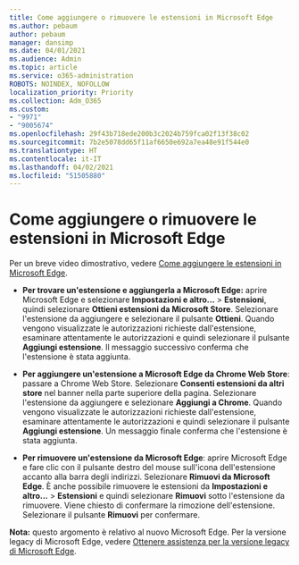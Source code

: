 ```yaml
---
title: Come aggiungere o rimuovere le estensioni in Microsoft Edge
ms.author: pebaum
author: pebaum
manager: dansimp
ms.date: 04/01/2021
ms.audience: Admin
ms.topic: article
ms.service: o365-administration
ROBOTS: NOINDEX, NOFOLLOW
localization_priority: Priority
ms.collection: Adm_O365
ms.custom:
- "9971"
- "9005674"
ms.openlocfilehash: 29f43b718ede200b3c2024b759fca02f13f38c02
ms.sourcegitcommit: 7b2e5078dd65f11af6650e692a7ea48e91f544e0
ms.translationtype: HT
ms.contentlocale: it-IT
ms.lasthandoff: 04/02/2021
ms.locfileid: "51505880"
---
```

# <a name="how-to-add-or-remove-extensions-in-microsoft-edge"></a>Come aggiungere o rimuovere le estensioni in Microsoft Edge

Per un breve video dimostrativo, vedere [Come aggiungere le estensioni in Microsoft Edge](https://support.microsoft.com/help/4027935/windows-10-add-or-remove-browser-extensions).

- **Per trovare un'estensione e aggiungerla a Microsoft Edge:** aprire Microsoft Edge e selezionare **Impostazioni e altro...** > **Estensioni**, quindi selezionare **Ottieni estensioni da Microsoft Store**. Selezionare l'estensione da aggiungere e selezionare il pulsante **Ottieni**. Quando vengono visualizzate le autorizzazioni richieste dall'estensione, esaminare attentamente le autorizzazioni e quindi selezionare il pulsante **Aggiungi estensione**. Il messaggio successivo conferma che l'estensione è stata aggiunta.

- **Per aggiungere un'estensione a Microsoft Edge da Chrome Web Store**: passare a Chrome Web Store. Selezionare **Consenti estensioni da altri store** nel banner nella parte superiore della pagina. Selezionare l'estensione da aggiungere e selezionare **Aggiungi a Chrome**. Quando vengono visualizzate le autorizzazioni richieste dall'estensione, esaminare attentamente le autorizzazioni e quindi selezionare il pulsante **Aggiungi estensione**. Un messaggio finale conferma che l'estensione è stata aggiunta.

- **Per rimuovere un'estensione da Microsoft Edge**: aprire Microsoft Edge e fare clic con il pulsante destro del mouse sull'icona dell'estensione accanto alla barra degli indirizzi. Selezionare **Rimuovi da Microsoft Edge**. È anche possibile rimuovere le estensioni da **Impostazioni e altro...** > **Estensioni** e quindi selezionare **Rimuovi** sotto l'estensione da rimuovere. Viene chiesto di confermare la rimozione dell'estensione. Selezionare il pulsante **Rimuovi** per confermare.

**Nota:** questo argomento è relativo al nuovo Microsoft Edge. Per la versione legacy di Microsoft Edge, vedere [Ottenere assistenza per la versione legacy di Microsoft Edge](https://support.microsoft.com/hub/4522743/microsoft-edge-help).